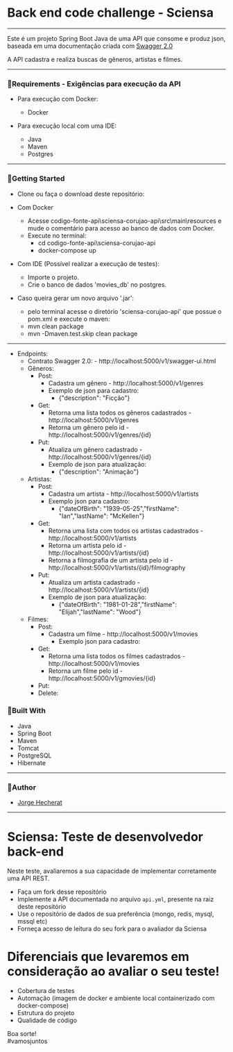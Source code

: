 # Back end code challenge - Sciensa
***
Este é um projeto Spring Boot Java de uma API que consome e produz json, baseada em uma documentação criada com [Swagger 2.0](https://github.com/Hechprad/Corujao-API-Sciensa/blob/master/api.yml)

A API cadastra e realiza buscas de gêneros, artistas e filmes.
***
### 📌Requirements - Exigências para execução da API

- Para execução com Docker:
    - Docker

- Para execução local com uma IDE:
    - Java
    - Maven
    - Postgres

***
### 📌Getting Started

- Clone ou faça o download deste repositório:

- Com Docker
    - Acesse codigo-fonte-api\sciensa-corujao-api\src\main\resources e mude o comentário para acesso ao banco de dados com Docker.
    - Execute no terminal:
      - cd codigo-fonte-api\sciensa-corujao-api
      - docker-compose up
      
 - Com IDE (Possível realizar a execução de testes):
   - Importe o projeto.
   - Crie o banco de dados 'movies_db' no postgres.
   
 - Caso queira gerar um novo arquivo '.jar': 
   - pelo terminal acesse o diretório 'sciensa-corujao-api' que possue o pom.xml e execute o maven:
   - mvn clean package
   - mvn -Dmaven.test.skip clean package
   
***

- Endpoints:
  - Contrato Swagger 2.0:
        - http://localhost:5000/v1/swagger-ui.html
  - Gêneros: 
      - Post:
          - Cadastra um gênero - http://localhost:5000/v1/genres
          - Exemplo de json para cadastro: 
              - {"description": "Ficção"}
      - Get:
          - Retorna uma lista todos os gêneros cadastrados - http://localhost:5000/v1/genres
          - Retorna um gênero pelo id - http://localhost:5000/v1/genres/{id}
      - Put:
          - Atualiza um gênero cadastrado - http://localhost:5000/v1/genres/{id}
          - Exemplo de json para atualização: 
              - {"description": "Animação"}
  - Artistas:
      - Post:
          - Cadastra um artista - http://localhost:5000/v1/artists
          - Exemplo json para cadastro:
              - {"dateOfBirth": "1939-05-25","firstName": "Ian","lastName": "McKellen"}
      - Get:
          - Retorna uma lista com todos os artistas cadastrados - http://localhost:5000/v1/artists
          - Retorna um artista pelo id - http://localhost:5000/v1/artists/{id}
          - Retorna a filmografia de um artista pelo id - http://localhost:5000/v1/artists/{id}/filmography
      - Put:
          - Atualiza um artista cadastrado - http://localhost:5000/v1/artists/{id}
          - Exemplo de json para atualização: 
              - {"dateOfBirth": "1981-01-28","firstName": "Elijah","lastName": "Wood"}
  - Filmes:
      - Post:
          - Cadastra um filme - http://localhost:5000/v1/movies
              - Exemplo json para cadastro:
      - Get:
          - Retorna uma lista todos os filmes cadastrados - http://localhost:5000/v1/movies
          - Retorna um filme pelo id - http://localhost:5000/v1/gmovies/{id}
      - Put:
      - Delete:
      
### 📌Built With

 - Java
 - Spring Boot
 - Maven
 - Tomcat
 - PostgreSQL
 - Hibernate
 
***
### 📌Author

 - [Jorge Hecherat](https://github.com/Hechprad)

***
# Sciensa: Teste de desenvolvedor back-end

Neste teste, avaliaremos a sua capacidade de implementar corretamente uma API REST.
  - Faça um fork desse repositório
  - Implemente a API documentada no arquivo `api.yml`, presente na raiz deste repositório
  - Use o repositório de dados de sua preferência (mongo, redis, mysql, mssql etc)
  - Forneça acesso de leitura do seu fork para o avaliador da Sciensa

# Diferenciais que levaremos em consideração ao avaliar o seu teste!
  - Cobertura de testes
  - Automação (imagem de docker e ambiente local containerizado com docker-compose)
  - Estrutura do projeto
  - Qualidade de código

Boa sorte!  
#vamosjuntos
